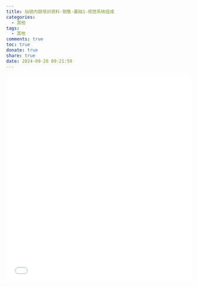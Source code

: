 ```yaml
---
title: 灿锐内部培训资料-销售-基础1-视觉系统组成
categories:
  - 其他
tags:
  - 其他
comments: true
toc: true
donate: true
share: true
date: 2024-09-28 09:21:59
---
```


<iframe src="灿锐内部培训资料-销售-基础1-视觉系统组成.pdf"
        style="border: none; width: 100%; height: 560px;scrolling: no"></iframe>